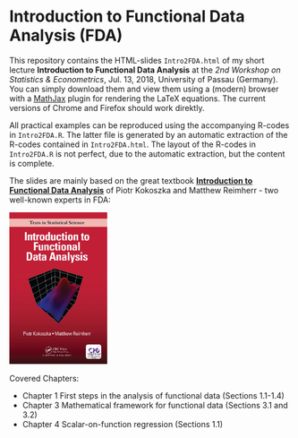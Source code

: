 # Introduction to Functional Data Analysis (FDA)

This repository contains the HTML-slides `Intro2FDA.html` of my short lecture **Introduction to Functional Data Analysis** at the *2nd Workshop on Statistics & Econometrics*, Jul. 13, 2018, University of Passau (Germany). You can simply download them and view them using a (modern) browser with a [MathJax](http://mathjax.org/) plugin for rendering the LaTeX equations. The current versions of Chrome and Firefox should work direktly.

All practical examples can be reproduced using the accompanying R-codes in `Intro2FDA.R`. The latter file is generated by an automatic extraction of the R-codes contained in `Intro2FDA.html`. The layout of the R-codes in `Intro2FDA.R` is not perfect, due to the automatic extraction, but the content is complete.

The slides are mainly based on the great textbook [**Introduction to Functional Data Analysis**](https://www.crcpress.com/Introduction-to-Functional-Data-Analysis/Kokoszka-Reimherr/p/book/9781498746342) of Piotr Kokoszka and Matthew Reimherr - two well-known experts in FDA:

<img src="images/IntroFDA_Book.png" width="175px"/>

Covered Chapters: 

 - Chapter 1 First steps in the analysis of functional data (Sections 1.1-1.4)
 - Chapter 3 Mathematical framework for functional data (Sections 3.1 and 3.2)
 - Chapter 4 Scalar-on-function regression (Sections 1.1)



